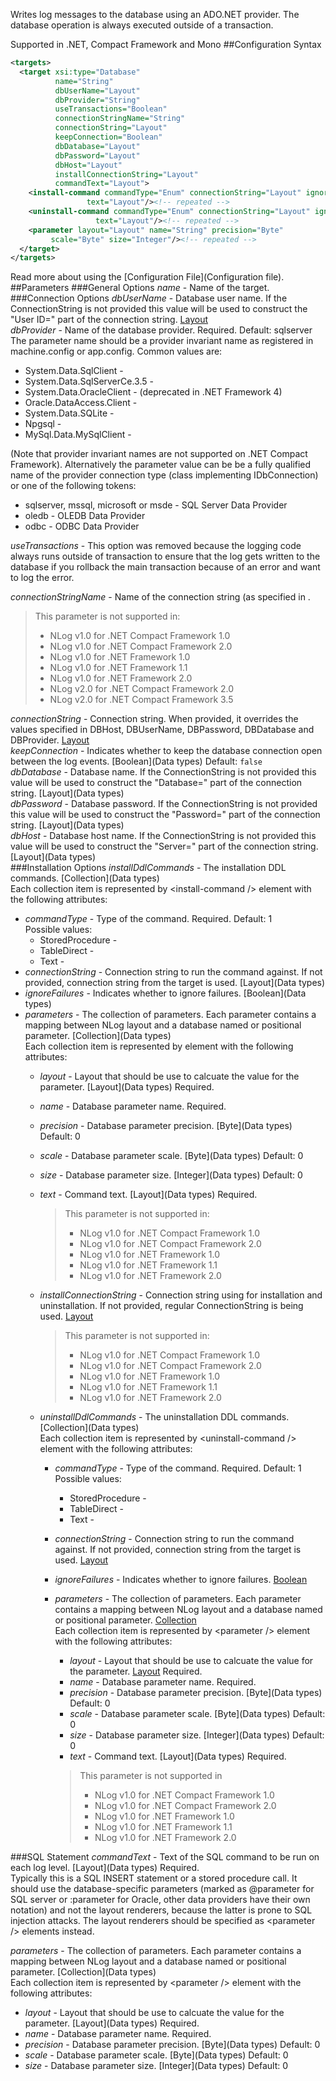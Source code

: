 Writes log messages to the database using an ADO.NET provider. The database operation is always executed outside of a transaction.

Supported in .NET, Compact Framework and Mono
##Configuration Syntax
```xml
<targets>
  <target xsi:type="Database"
          name="String"
          dbUserName="Layout"
          dbProvider="String"
          useTransactions="Boolean"
          connectionStringName="String"
          connectionString="Layout"
          keepConnection="Boolean"
          dbDatabase="Layout"
          dbPassword="Layout"
          dbHost="Layout"
          installConnectionString="Layout"
          commandText="Layout">
    <install-command commandType="Enum" connectionString="Layout" ignoreFailures="Boolean"
                 text="Layout"/><!-- repeated -->
    <uninstall-command commandType="Enum" connectionString="Layout" ignoreFailures="Boolean"
                   text="Layout"/><!-- repeated -->
    <parameter layout="Layout" name="String" precision="Byte"
         scale="Byte" size="Integer"/><!-- repeated -->
  </target>
</targets>
```
Read more about using the [Configuration File](Configuration file).
##Parameters
###General Options
_name_ - Name of the target.
###Connection Options
_dbUserName_ - Database user name. If the ConnectionString is not provided this value will be used to construct the "User ID=" part of the connection string. [Layout](Layout)  
_dbProvider_ - Name of the database provider. Required. Default: sqlserver  
The parameter name should be a provider invariant name as registered in machine.config or app.config. Common values are:
* System.Data.SqlClient -
* System.Data.SqlServerCe.3.5 -
* System.Data.OracleClient - (deprecated in .NET Framework 4)
* Oracle.DataAccess.Client -
* System.Data.SQLite -
* Npgsql -
* MySql.Data.MySqlClient -

(Note that provider invariant names are not supported on .NET Compact Framework). Alternatively the parameter value can be be a fully qualified name of the provider connection type (class implementing IDbConnection) or one of the following tokens:
* sqlserver, mssql, microsoft or msde - SQL Server Data Provider
* oledb - OLEDB Data Provider
* odbc - ODBC Data Provider

_useTransactions_ - This option was removed because the logging code always runs outside of transaction to ensure that the log gets written to the database if you rollback the main transaction because of an error and want to log the error.

_connectionStringName_ - Name of the connection string (as specified in .  
> This parameter is not supported in:
> * NLog v1.0 for .NET Compact Framework 1.0
> * NLog v1.0 for .NET Compact Framework 2.0
> * NLog v1.0 for .NET Framework 1.0
> * NLog v1.0 for .NET Framework 1.1
> * NLog v1.0 for .NET Framework 2.0
> * NLog v2.0 for .NET Compact Framework 2.0
> * NLog v2.0 for .NET Compact Framework 3.5

_connectionString_ - Connection string. When provided, it overrides the values specified in DBHost, DBUserName, DBPassword, DBDatabase and DBProvider. [Layout](Layout)  
_keepConnection_ - Indicates whether to keep the database connection open between the log events. [Boolean](Data types) Default: `false`  
_dbDatabase_ - Database name. If the ConnectionString is not provided this value will be used to construct the "Database=" part of the connection string. [Layout](Data types)  
_dbPassword_ - Database password. If the ConnectionString is not provided this value will be used to construct the "Password=" part of the connection string. [Layout](Data types)  
_dbHost_ - Database host name. If the ConnectionString is not provided this value will be used to construct the "Server=" part of the connection string. [Layout](Data types)  
###Installation Options
_installDdlCommands_ - The installation DDL commands. [Collection](Data types)  
Each collection item is represented by \<install-command /> element with the following attributes:
  * _commandType_ - Type of the command. Required. Default: 1  
Possible values:
    * StoredProcedure -
    * TableDirect -
    * Text -
  * _connectionString_ - Connection string to run the command against. If not provided, connection string from the target is used. [Layout](Data types)  
  * _ignoreFailures_ - Indicates whether to ignore failures. [Boolean](Data types)  
  * _parameters_ - The collection of parameters. Each parameter contains a mapping between NLog layout and a database named or positional parameter. [Collection](Data types)  
Each collection item is represented by <parameter /> element with the following attributes:
    * _layout_ - Layout that should be use to calcuate the value for the parameter. [Layout](Data types) Required.
    * _name_ - Database parameter name. Required.
    * _precision_ - Database parameter precision. [Byte](Data types) Default: 0
    * _scale_ - Database parameter scale. [Byte](Data types) Default: 0
    * _size_ - Database parameter size. [Integer](Data types) Default: 0
    * _text_ - Command text. [Layout](Data types) Required.  

      > This parameter is not supported in:
      > * NLog v1.0 for .NET Compact Framework 1.0
      > * NLog v1.0 for .NET Compact Framework 2.0
      > * NLog v1.0 for .NET Framework 1.0
      > * NLog v1.0 for .NET Framework 1.1
      > * NLog v1.0 for .NET Framework 2.0
    * _installConnectionString_ - Connection string using for installation and uninstallation. If not provided, regular ConnectionString is being used. [Layout](Layout)  

      > This parameter is not supported in:
      > * NLog v1.0 for .NET Compact Framework 1.0
      > * NLog v1.0 for .NET Compact Framework 2.0
      > * NLog v1.0 for .NET Framework 1.0
      > * NLog v1.0 for .NET Framework 1.1
      > * NLog v1.0 for .NET Framework 2.0
    * _uninstallDdlCommands_ - The uninstallation DDL commands. [Collection](Data types)  
Each collection item is represented by \<uninstall-command /> element with the following attributes:
      * _commandType_ - Type of the command. Required. Default: 1  
Possible values:
        * StoredProcedure -
        * TableDirect -
        * Text -
      * _connectionString_ - Connection string to run the command against. If not provided, connection string from the target is used. [Layout](Layout)  
      * _ignoreFailures_ - Indicates whether to ignore failures. [Boolean](Layout)  
      * _parameters_ - The collection of parameters. Each parameter contains a mapping between NLog layout and a database named or positional parameter. [Collection](Layout)  
Each collection item is represented by \<parameter /> element with the following attributes:
        * _layout_ - Layout that should be use to calcuate the value for the parameter. [Layout](Layout) Required.
        * _name_ - Database parameter name. Required.
        * _precision_ - Database parameter precision. [Byte](Data types) Default: 0
        * _scale_ - Database parameter scale. [Byte](Data types) Default: 0
        * _size_ - Database parameter size. [Integer](Data types) Default: 0
        * _text_ - Command text. [Layout](Data types) Required.

        > This parameter is not supported in
        > * NLog v1.0 for .NET Compact Framework 1.0
        > * NLog v1.0 for .NET Compact Framework 2.0
        > * NLog v1.0 for .NET Framework 1.0
        > * NLog v1.0 for .NET Framework 1.1
        > * NLog v1.0 for .NET Framework 2.0

###SQL Statement
_commandText_ - Text of the SQL command to be run on each log level. [Layout](Data types) Required.  
Typically this is a SQL INSERT statement or a stored procedure call. It should use the database-specific parameters (marked as @parameter for SQL server or :parameter for Oracle, other data providers have their own notation) and not the layout renderers, because the latter is prone to SQL injection attacks. The layout renderers should be specified as \<parameter /> elements instead.

_parameters_ - The collection of parameters. Each parameter contains a mapping between NLog layout and a database named or positional parameter. [Collection](Data types)  
Each collection item is represented by \<parameter /> element with the following attributes:
* _layout_ - Layout that should be use to calcuate the value for the parameter. [Layout](Data types) Required.  
* _name_ - Database parameter name. Required.
* _precision_ - Database parameter precision. [Byte](Data types) Default: 0
* _scale_ - Database parameter scale. [Byte](Data types) Default: 0
* _size_ - Database parameter size. [Integer](Data types) Default: 0